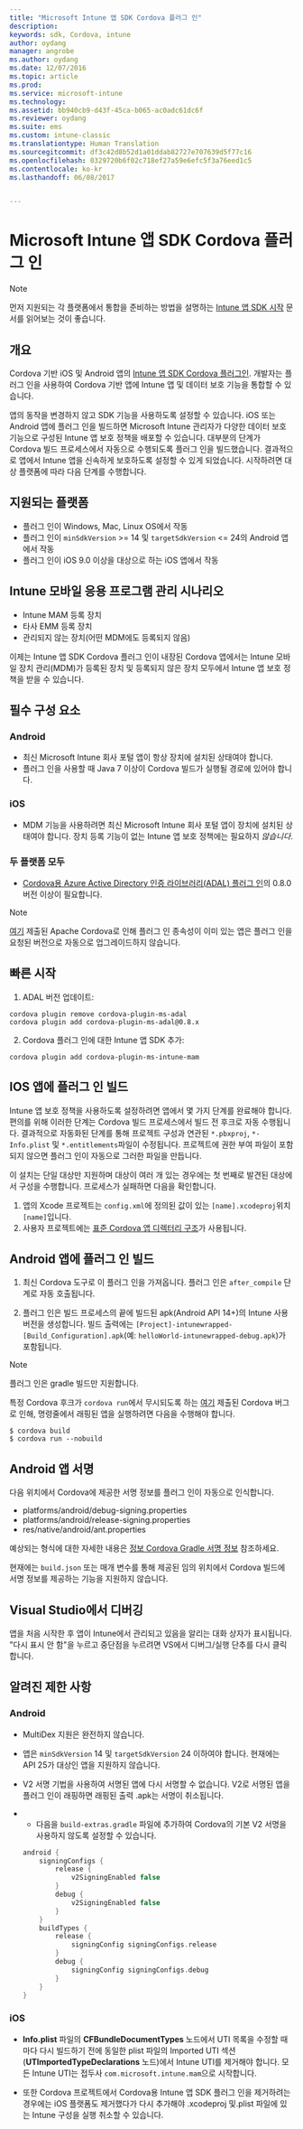 ```yaml
---
title: "Microsoft Intune 앱 SDK Cordova 플러그 인"
description: 
keywords: sdk, Cordova, intune
author: oydang
manager: angrobe
ms.author: oydang
ms.date: 12/07/2016
ms.topic: article
ms.prod: 
ms.service: microsoft-intune
ms.technology: 
ms.assetid: bb940cb9-d43f-45ca-b065-ac0adc61dc6f
ms.reviewer: oydang
ms.suite: ems
ms.custom: intune-classic
ms.translationtype: Human Translation
ms.sourcegitcommit: df3c42d8b52d1a01ddab82727e707639d5f77c16
ms.openlocfilehash: 0329720b6f02c718ef27a59e6efc5f3a76eed1c5
ms.contentlocale: ko-kr
ms.lasthandoff: 06/08/2017


---
```

# <a name="microsoft-intune-app-sdk-cordova-plugin"></a>Microsoft Intune 앱 SDK Cordova 플러그 인

> [!NOTE]
> 먼저 지원되는 각 플랫폼에서 통합을 준비하는 방법을 설명하는 [Intune 앱 SDK 시작](app-sdk-get-started.md) 문서를 읽어보는 것이 좋습니다.

## <a name="overview"></a>개요

Cordova 기반 iOS 및 Android 앱의 [Intune 앱 SDK Cordova 플러그인](/intune-classic/deploy-use/protect-app-data-using-mobile-app-management-policies-with-microsoft-intune). 개발자는 플러그 인을 사용하여 Cordova 기반 앱에 Intune 앱 및 데이터 보호 기능을 통합할 수 있습니다.

앱의 동작을 변경하지 않고 SDK 기능을 사용하도록 설정할 수 있습니다. iOS 또는 Android 앱에 플러그 인을 빌드하면 Microsoft Intune 관리자가 다양한 데이터 보호 기능으로 구성된 Intune 앱 보호 정책을 배포할 수 있습니다. 대부분의 단계가 Cordova 빌드 프로세스에서 자동으로 수행되도록 플러그 인을 빌드했습니다. 결과적으로 앱에서 Intune 앱을 신속하게 보호하도록 설정할 수 있게 되었습니다. 시작하려면 대상 플랫폼에 따라 다음 단계를 수행합니다.

## <a name="supported-platforms"></a>지원되는 플랫폼

* 플러그 인이 Windows, Mac, Linux OS에서 작동
* 플러그 인이 `minSdkVersion` >= 14 및 `targetSdkVersion` <= 24의 Android 앱에서 작동
* 플러그 인이 iOS 9.0 이상을 대상으로 하는 iOS 앱에서 작동

## <a name="intune-mobile-application-management-scenarios"></a>Intune 모바일 응용 프로그램 관리 시나리오

* Intune MAM 등록 장치
* 타사 EMM 등록 장치
* 관리되지 않는 장치(어떤 MDM에도 등록되지 않음)

이제는 Intune 앱 SDK Cordova 플러그 인이 내장된 Cordova 앱에서는 Intune 모바일 장치 관리(MDM)가 등록된 장치 및 등록되지 않은 장치 모두에서 Intune 앱 보호 정책을 받을 수 있습니다.

## <a name="prerequisites"></a>필수 구성 요소

### <a name="android"></a>Android

* 최신 Microsoft Intune 회사 포털 앱이 항상 장치에 설치된 상태여야 합니다.
* 플러그 인을 사용할 때 Java 7 이상이 Cordova 빌드가 실행될 경로에 있어야 합니다.

### <a name="ios"></a>iOS

* MDM 기능을 사용하려면 최신 Microsoft Intune 회사 포털 앱이 장치에 설치된 상태여야 합니다. 장치 등록 기능이 없는 Intune 앱 보호 정책에는 필요하지 *않습니다*.

### <a name="both-platforms"></a>두 플랫폼 모두

* [Cordova용 Azure Active Directory 인증 라이브러리(ADAL) 플러그 인](https://github.com/AzureAD/azure-activedirectory-library-for-cordova)의 0.8.0 버전 이상이 필요합니다.

> [!NOTE]
> [여기](https://issues.apache.org/jira/browse/CB-6227?jql=text%20~%20%22plugin%20dependency%22) 제출된 Apache Cordova로 인해 플러그 인 종속성이 이미 있는 앱은 플러그 인을 요청된 버전으로 자동으로 업그레이드하지 않습니다.



## <a name="quick-start"></a>빠른 시작

1. ADAL 버전 업데이트:

  ```shell
  cordova plugin remove cordova-plugin-ms-adal
  cordova plugin add cordova-plugin-ms-adal@0.8.x
  ```

2. Cordova 플러그 인에 대한 Intune 앱 SDK 추가:

  ```shell
  cordova plugin add cordova-plugin-ms-intune-mam
  ```

## <a name="build-the-plugin-into-your-ios-app"></a>IOS 앱에 플러그 인 빌드

Intune 앱 보호 정책을 사용하도록 설정하려면 앱에서 몇 가지 단계를 완료해야 합니다. 편의를 위해 이러한 단계는 Cordova 빌드 프로세스에서 빌드 전 후크로 자동 수행됩니다. 결과적으로 자동화된 단계를 통해 프로젝트 구성과 연관된 `*.pbxproj`, `*-Info.plist` 및 `*.entitlements`파일이 수정됩니다. 프로젝트에 권한 부여 파일이 포함되지 않으면 플러그 인이 자동으로 그러한 파일을 만듭니다.

이 설치는 단일 대상만 지원하며 대상이 여러 개 있는 경우에는 첫 번째로 발견된 대상에서 구성을 수행합니다. 프로세스가 실패하면 다음을 확인합니다.

1. 앱의 Xcode 프로젝트는 `config.xml`에 정의된 값이 있는 `[name].xcodeproj`위치`[name]`입니다.
2. 사용자 프로젝트에는 [표준 Cordova 앱 디렉터리 구조](https://cordova.apache.org/docs/en/latest/reference/cordova-cli/index.html#directory-structure)가 사용됩니다.

## <a name="build-the-plugin-into-your-android-app"></a>Android 앱에 플러그 인 빌드

1. 최신 Cordova 도구로 이 플러그 인을 가져옵니다. 플러그 인은 `after_compile` 단계로 자동 호출됩니다.

2. 플러그 인은 빌드 프로세스의 끝에 빌드된 apk(Android API 14+)의 Intune 사용 버전을 생성합니다. 빌드 출력에는 `[Project]-intunewrapped-[Build_Configuration].apk`(예: `helloWorld-intunewrapped-debug.apk`)가 포함됩니다.

> [!NOTE]
> 플러그 인은 gradle 빌드만 지원합니다.

특정 Cordova 후크가 `cordova run`에서 무시되도록 하는 [여기](https://issues.apache.org/jira/browse/CB-9434) 제출된 Cordova 버그로 인해, 명령줄에서 래핑된 앱을 실행하려면 다음을 수행해야 합니다.

```shell
$ cordova build
$ cordova run --nobuild
```

## <a name="sign-your-android-app"></a>Android 앱 서명

다음 위치에서 Cordova에 제공한 서명 정보를 플러그 인이 자동으로 인식합니다.

* platforms/android/debug-signing.properties
* platforms/android/release-signing.properties
* res/native/android/ant.properties

예상되는 형식에 대한 자세한 내용은 [정보 Cordova Gradle 서명 정보](https://cordova.apache.org/docs/en/latest/guide/platforms/android/#using-gradle) 참조하세요.

현재에는 `build.json` 또는 매개 변수를 통해 제공된 임의 위치에서 Cordova 빌드에 서명 정보를 제공하는 기능을 지원하지 않습니다.

## <a name="debugging-from-visual-studio"></a>Visual Studio에서 디버깅

앱을 처음 시작한 후 앱이 Intune에서 관리되고 있음을 알리는 대화 상자가 표시됩니다. "다시 표시 안 함"을 누르고 중단점을 누르려면 VS에서 디버그/실행 단추를 다시 클릭합니다.

## <a name="known-limitations"></a>알려진 제한 사항

### <a name="android"></a>Android

* MultiDex 지원은 완전하지 않습니다.
* 앱은 `minSdkVersion` 14 및 `targetSdkVersion` 24 이하여야 합니다. 현재에는 API 25가 대상인 앱을 지원하지 않습니다.
* V2 서명 기법을 사용하여 서명된 앱에 다시 서명할 수 없습니다. V2로 서명된 앱을 플러그 인이 래핑하면 래핑된 출력 .apk는 서명이 취소됩니다.
*
  * 다음을 `build-extras.gradle` 파일에 추가하여 Cordova의 기본 V2 서명을 사용하지 않도록 설정할 수 있습니다.

  ```gradle
  android {
      signingConfigs {
          release {
              v2SigningEnabled false
          }
          debug {
              v2SigningEnabled false
          }
      }
      buildTypes {
          release {
              signingConfig signingConfigs.release
          }
          debug {
              signingConfig signingConfigs.debug
          }
      }
  }
  ```

### <a name="ios"></a>iOS

* **Info.plist** 파일의 **CFBundleDocumentTypes** 노드에서 UTI 목록을 수정할 때마다 다시 빌드하기 전에 동일한 plist 파일의 Imported UTI 섹션(**UTImportedTypeDeclarations** 노드)에서 Intune UTI를 제거해야 합니다. 모든 Intune UTI는 접두사 `com.microsoft.intune.mam`으로 시작합니다.

* 또한 Cordova 프로젝트에서 Cordova용 Intune 앱 SDK 플러그 인을 제거하려는 경우에는 iOS 플랫폼도 제거했다가 다시 추가해야 .xcodeproj 및.plist 파일에 있는 Intune 구성을 실행 취소할 수 있습니다.

